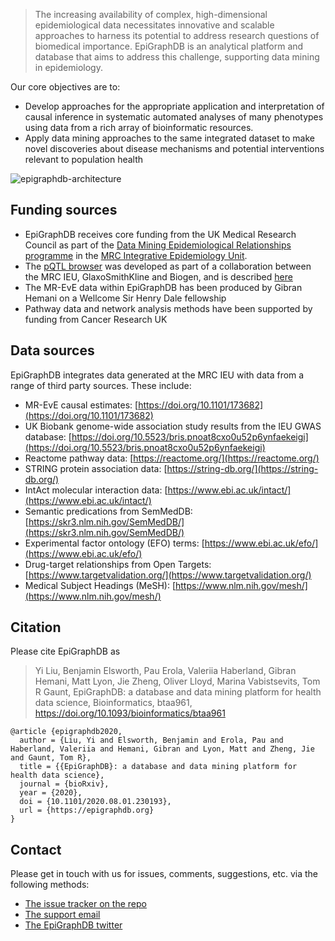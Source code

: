 > The increasing availability of complex, high-dimensional epidemiological data necessitates innovative and scalable approaches to harness its potential to address research questions of biomedical importance. EpiGraphDB is an analytical platform and database that aims to address this challenge, supporting data mining in epidemiology.

Our core objectives are to:

* Develop approaches for the appropriate application and interpretation of causal inference in systematic automated analyses of many phenotypes using data from a rich array of bioinformatic resources.
* Apply data mining approaches to the same integrated dataset to make novel discoveries about disease mechanisms and potential interventions relevant to population health

![epigraphdb-architecture](https://docs.epigraphdb.org/img/epigraphdb-architecture.png)

## Funding sources

* EpiGraphDB receives core funding from the UK Medical Research Council as part of the [Data Mining Epidemiological Relationships programme](www.biocompute.org.uk) in the [MRC Integrative Epidemiology Unit](www.bristol.ac.uk/ieu).
* The [pQTL browser](https://www.epigraphdb.org/pqtl/) was developed as part of a collaboration between the MRC IEU, GlaxoSmithKline and Biogen, and is described [here](https://www.biorxiv.org/content/10.1101/627398v1)
* The MR-EvE data within EpiGraphDB has been produced by Gibran Hemani on a Wellcome Sir Henry Dale fellowship
* Pathway data and network analysis methods have been supported by funding from Cancer Research UK

## Data sources

EpiGraphDB integrates data generated at the MRC IEU with data from a range of third party sources. These include:

* MR-EvE causal estimates: [https://doi.org/10.1101/173682](https://doi.org/10.1101/173682)
* UK Biobank genome-wide association study results from the IEU GWAS database: [https://doi.org/10.5523/bris.pnoat8cxo0u52p6ynfaekeigi](https://doi.org/10.5523/bris.pnoat8cxo0u52p6ynfaekeigi)
* Reactome pathway data: [https://reactome.org/](https://reactome.org/)
* STRING protein association data: [https://string-db.org/](https://string-db.org/)
* IntAct molecular interaction data: [https://www.ebi.ac.uk/intact/](https://www.ebi.ac.uk/intact/)
* Semantic predications from SemMedDB: [https://skr3.nlm.nih.gov/SemMedDB/](https://skr3.nlm.nih.gov/SemMedDB/)
* Experimental factor ontology (EFO) terms: [https://www.ebi.ac.uk/efo/](https://www.ebi.ac.uk/efo/)
* Drug-target relationships from Open Targets: [https://www.targetvalidation.org/](https://www.targetvalidation.org/)
* Medical Subject Headings (MeSH): [https://www.nlm.nih.gov/mesh/](https://www.nlm.nih.gov/mesh/)

## Citation

Please cite EpiGraphDB as

> Yi Liu, Benjamin Elsworth, Pau Erola, Valeriia Haberland, Gibran Hemani, Matt Lyon, Jie Zheng, Oliver Lloyd, Marina Vabistsevits, Tom R Gaunt, EpiGraphDB: a database and data mining platform for health data science, Bioinformatics, btaa961, https://doi.org/10.1093/bioinformatics/btaa961

```
@article {epigraphdb2020,
  author = {Liu, Yi and Elsworth, Benjamin and Erola, Pau and Haberland, Valeriia and Hemani, Gibran and Lyon, Matt and Zheng, Jie and Gaunt, Tom R},
  title = {{EpiGraphDB}: a database and data mining platform for health data science},
  journal = {bioRxiv},
  year = {2020},
  doi = {10.1101/2020.08.01.230193},
  url = {https://epigraphdb.org}
}
```

## Contact

Please get in touch with us for issues, comments, suggestions, etc. via the following methods:

- [The issue tracker on the repo](https://github.com/MRCIEU/epigraphdb/issues)
- [The support email](mailto:feedback@epigraphdb.org)
- [The EpiGraphDB twitter](https://twitter.com/epigraphdb)
